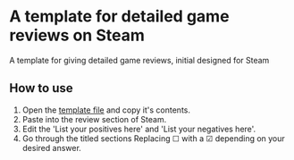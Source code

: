 # A template for detailed game reviews on Steam
A template for giving detailed game reviews, initial designed for Steam

## How to use
1. Open the [template file](template) and copy it's contents.
2. Paste into the review section of Steam.
3. Edit the 'List your positives here' and 'List your negatives here'.
4. Go through the titled sections Replacing ☐ with a ☑ depending on your desired answer.
